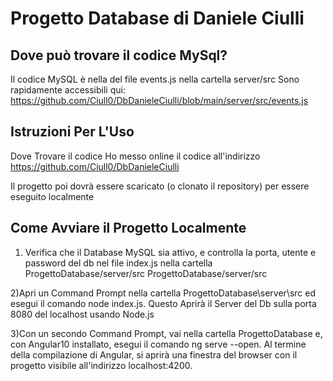 # Progetto Database di Daniele Ciulli

## Dove può trovare il codice MySql?
Il codice MySQL è nella del file events.js nella cartella server/src
Sono rapidamente accessibili qui: https://github.com/Ciull0/DbDanieleCiulli/blob/main/server/src/events.js

## Istruzioni Per L'Uso
Dove Trovare il codice
Ho messo online il codice all'indirizzo https://github.com/Ciull0/DbDanieleCiulli

Il progetto poi dovrà essere scaricato (o clonato il repository) per essere eseguito localmente

## Come Avviare il Progetto Localmente
1) Verifica che il Database MySQL sia attivo, e controlla la porta, utente e password del db nel file index.js nella cartella ProgettoDatabase/server/src ProgettoDatabase/server/src

2)Apri un Command Prompt nella cartella ProgettoDatabase\server\src ed esegui il comando node index.js. Questo Aprirà il Server del Db sulla porta 8080 del localhost usando Node.js

3)Con un secondo Command Prompt, vai nella cartella ProgettoDatabase e, con Angular10 installato, esegui il comando ng serve --open. Al termine della compilazione di Angular, si aprirà una finestra del browser con il progetto visibile all'indirizzo localhost:4200.
